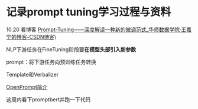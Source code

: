 # 记录prompt tuning学习过程与资料

10.20 看博客  [Prompt-Tuning——深度解读一种新的微调范式_华师数据学院·王嘉宁的博客-CSDN博客](https://blog.csdn.net/qq_36426650/article/details/120607050)\

NLP下游任务在FineTuning阶段要**在模型头部引入新参数**

prompt：将下游任务向预训练任务转换

Template和Verbalizer

[OpenPrompt简介](https://duibai.blog.csdn.net/article/details/120581187?spm=1001.2101.3001.6661.1&utm_medium=distribute.pc_relevant_t0.none-task-blog-2~default~CTRLIST~Rate-1-120581187-blog-120607050.pc_relevant_3mothn_strategy_and_data_recovery&depth_1-utm_source=distribute.pc_relevant_t0.none-task-blog-2~default~CTRLIST~Rate-1-120581187-blog-120607050.pc_relevant_3mothn_strategy_and_data_recovery&utm_relevant_index=1)



这周内看下promptbert并跑一下代码


